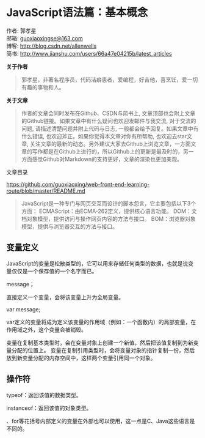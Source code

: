 # JavaScript语法篇：基本概念

作者: 郭孝星  
邮箱: guoxiaoxingse@163.com  
博客: http://blog.csdn.net/allenwells   
简书: http://www.jianshu.com/users/66a47e04215b/latest_articles  

**关于作者**

>郭孝星，非著名程序员，代码洁癖患者，爱编程，好吉他，喜烹饪，爱一切有趣的事物和人。

**关于文章**

>作者的文章会同时发布在Github、CSDN与简书上, 文章顶部也会附上文章的Github链接。如果文章中有什么疑问也欢迎发邮件与我交流, 对于交流的问题, 请描述清楚问题并附上代码与日志, 一般都会给予回复。如果文章中有什么错误, 也欢迎斧正。如果你觉得本文章对你有所帮助, 也欢迎去star文章, 关注文章的最新的动态。另外建议大家去Github上浏览文章，一方面文章的写作都是在Github上进行的，所以Github上的更新是最及时的，另一方面感觉Github对Markdown的支持更好，文章的渲染也更加美观。

文章目录

https://github.com/guoxiaoxing/web-front-end-learning-route/blob/master/README.md

>JavaScript是一种专门与网页交互而设计的脚本怨言，它主要包括以下3个方面：
ECMAScript：由ECMA-262定义，提供核心语言功能。
DOM：文档对象模型，提供访问与操作网页内容的方法与接口。
BOM：浏览器对象模型，提供与浏览器交互的方法与接口。

## 变量定义

JavaScript的变量是松散类型的，它可以用来存储任何类型的数据，也就是说变量仅仅是一个保存值的一个名字而已。

message；

直接定义一个变量，会将该变量上升为全局变量。

var message;

var定义的变量将成为定义该变量的作用域（例如：一个函数内）的局部变量，在作用域之外，这个变量会被销毁。

变量在复制基本类型时，会在变量对象上创建一个新值，然后把该值复制到为新变量分配的位置上。
变量在复制引用类型时，会将变量对象的指针复制一份，然后放到新变量分配的内存空间中，这样两个变量引用同一个对象。


## 操作符

typeof：返回该值的数据类型。

instanceof：返回该值的对象类型。


、for等花括号内部定义的变量在外部也可以使用，这一点是C、Java这些语言是不同的。